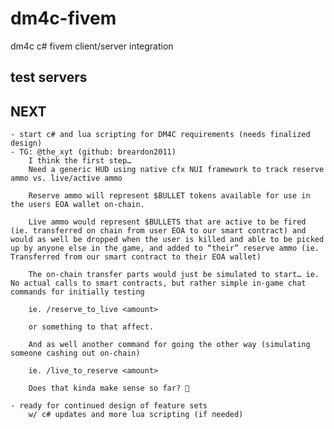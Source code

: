 # dm4c-fivem
dm4c c# fivem client/server integration

## test servers
    
## NEXT
    - start c# and lua scripting for DM4C requirements (needs finalized design)
    - TG: @the_xyt (github: breardon2011)
        I think the first step…
        Need a generic HUD using native cfx NUI framework to track reserve ammo vs. live/active ammo

        Reserve ammo will represent $BULLET tokens available for use in the users EOA wallet on-chain.

        Live ammo would represent $BULLETS that are active to be fired (ie. transferred on chain from user EOA to our smart contract) and would as well be dropped when the user is killed and able to be picked up by anyone else in the game, and added to “their” reserve ammo (ie. Transferred from our smart contract to their EOA wallet)

        The on-chain transfer parts would just be simulated to start… ie. No actual calls to smart contracts, but rather simple in-game chat commands for initially testing 

        ie. /reserve_to_live <amount>

        or something to that affect.

        And as well another command for going the other way (simulating someone cashing out on-chain)

        ie. /live_to_reserve <amount>

        Does that kinda make sense so far? 🤔

	- ready for continued design of feature sets 
		w/ c# updates and more lua scripting (if needed)



